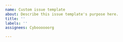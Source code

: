```yaml
---
name: Custom issue template
about: Describe this issue template's purpose here.
title: ''
labels: ''
assignees: Cyboooooorg

---
```



